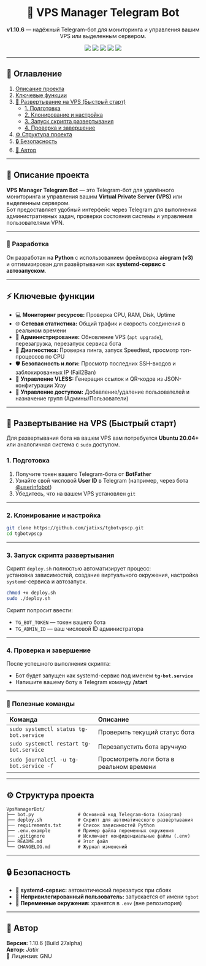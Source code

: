 <h1 align="center">🤖 VPS Manager Telegram Bot</h1>

<p align="center">
  <b>v1.10.6</b> — надёжный Telegram-бот для мониторинга и управления вашим VPS или выделенным сервером.
</p>

<p align="center">
  <img src="https://img.shields.io/badge/version-1.10.6-blue?style=flat-square" />
  <img src="https://img.shields.io/badge/python-3.10%2B-green?style=flat-square" />
  <img src="https://img.shields.io/badge/license-GNU-lightgrey?style=flat-square" />
  <img src="https://img.shields.io/badge/aiogram-v3-orange?style=flat-square" />
  <img src="https://img.shields.io/badge/platform-Ubuntu%2020.04%2B-important?style=flat-square" />
</p>

---

## 📘 Оглавление
1. [Описание проекта](#-описание-проекта)
2. [Ключевые функции](#-ключевые-функции)
3. [🚀 Развертывание на VPS (Быстрый старт)](#-развертывание-на-vps-быстрый-старт)
   - [1. Подготовка](#1-подготовка)
   - [2. Клонирование и настройка](#2-клонирование-и-настройка)
   - [3. Запуск скрипта развертывания](#3-запуск-скрипта-развертывания)
   - [4. Проверка и завершение](#4-проверка-и-завершение)
4. [⚙️ Структура проекта](#️-структура-проекта)
5. [🔒 Безопасность](#-безопасность)
6. [👤 Автор](#-автор)

---

## 🧩 Описание проекта

**VPS Manager Telegram Bot** — это Telegram-бот для удалённого мониторинга и управления вашим **Virtual Private Server (VPS)** или выделенным сервером.  
Бот предоставляет удобный интерфейс через Telegram для выполнения административных задач, проверки состояния системы и управления пользователями VPN.

---

### 🐍 Разработка

Он разработан на **Python** с использованием фреймворка **aiogram (v3)**  
и оптимизирован для развёртывания как **systemd-сервис с автозапуском**.

---

## ⚡ Ключевые функции

- 💻 **Мониторинг ресурсов:** Проверка CPU, RAM, Disk, Uptime  
- 🌐 **Сетевая статистика:** Общий трафик и скорость соединения в реальном времени  
- 🧭 **Администрирование:** Обновление VPS (`apt upgrade`), перезагрузка, перезапуск сервиса бота  
- 🧠 **Диагностика:** Проверка пинга, запуск Speedtest, просмотр топ-процессов по CPU  
- 🛡️ **Безопасность и логи:** Просмотр последних SSH-входов и заблокированных IP (Fail2Ban)  
- 🔑 **Управление VLESS:** Генерация ссылок и QR-кодов из JSON-конфигурации Xray  
- 👥 **Управление доступом:** Добавление/удаление пользователей и назначение групп (Админы/Пользователи)  

---

## 🚀 Развертывание на VPS (Быстрый старт)

Для развертывания бота на вашем VPS вам потребуется **Ubuntu 20.04+** или аналогичная система с `sudo` доступом.

### 1. Подготовка

1. Получите токен вашего Telegram-бота от **BotFather**  
2. Узнайте свой числовой **User ID** в Telegram (например, через бота [@userinfobot](https://t.me/userinfobot))  
3. Убедитесь, что на вашем VPS установлен `git`

---

### 2. Клонирование и настройка

```bash
git clone https://github.com/jatixs/tgbotvpscp.git
cd tgbotvpscp
```

---

### 3. Запуск скрипта развертывания

Скрипт `deploy.sh` полностью автоматизирует процесс:  
установка зависимостей, создание виртуального окружения, настройка `systemd`-сервиса и автозапуск.

```bash
chmod +x deploy.sh
sudo ./deploy.sh
```

Скрипт попросит ввести:
- `TG_BOT_TOKEN` — токен вашего бота  
- `TG_ADMIN_ID` — ваш числовой ID администратора  

---

### 4. Проверка и завершение

После успешного выполнения скрипта:

- Бот будет запущен как systemd-сервис под именем **`tg-bot.service`**  
- Напишите вашему боту в Telegram команду **/start**

---

### 🧰 Полезные команды

| Команда | Описание |
| :----------------------------- | :-------------------------------- |
| `sudo systemctl status tg-bot.service` | Проверить текущий статус бота |
| `sudo systemctl restart tg-bot.service` | Перезапустить бота вручную |
| `sudo journalctl -u tg-bot.service -f` | Просмотреть логи бота в реальном времени |

---

## ⚙️ Структура проекта

```
VpsManagerBot/
├── bot.py                # Основной код Telegram-бота (aiogram)
├── deploy.sh             # Скрипт для автоматического развертывания
├── requirements.txt      # Список зависимостей Python
├── .env.example          # Пример файла переменных окружения
├── .gitignore            # Исключает конфиденциальные файлы (.env)
├── README.md             # Этот файл
└── CHANGELOG.md          # Журнал изменений
```

---

## 🔒 Безопасность

- 🔁 **systemd-сервис:** автоматический перезапуск при сбоях  
- 👤 **Непривилегированный пользователь:** запускается от имени `tgbot`  
- 🔐 **Переменные окружения:** хранятся в `.env` (вне репозитория)

---

## 👤 Автор

**Версия:** 1.10.6 (Build 27alpha)  
**Автор:** *Jatix*  
📜 Лицензия: GNU 
